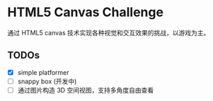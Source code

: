 # HTML5 Canvas Challenge

通过 HTML5 canvas 技术实现各种视觉和交互效果的挑战，以游戏为主。

## TODOs

- [x] simple platformer
- [ ] snappy box (开发中)
- [ ] 通过图片构造 3D 空间视图，支持多角度自由查看
